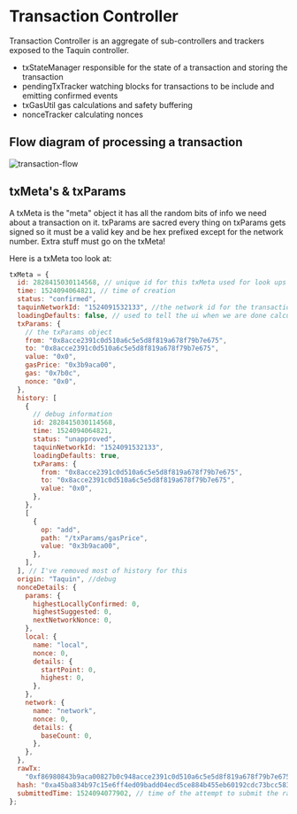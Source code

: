 # Transaction Controller

Transaction Controller is an aggregate of sub-controllers and trackers
exposed to the Taquin controller.

- txStateManager
  responsible for the state of a transaction and
  storing the transaction
- pendingTxTracker
  watching blocks for transactions to be include
  and emitting confirmed events
- txGasUtil
  gas calculations and safety buffering
- nonceTracker
  calculating nonces

## Flow diagram of processing a transaction

![transaction-flow](../../../../docs/transaction-flow.png)

## txMeta's & txParams

A txMeta is the "meta" object it has all the random bits of info we need about a transaction on it. txParams are sacred every thing on txParams gets signed so it must
be a valid key and be hex prefixed except for the network number. Extra stuff must go on the txMeta!

Here is a txMeta too look at:

```js
txMeta = {
  id: 2828415030114568, // unique id for this txMeta used for look ups
  time: 1524094064821, // time of creation
  status: "confirmed",
  taquinNetworkId: "1524091532133", //the network id for the transaction
  loadingDefaults: false, // used to tell the ui when we are done calculating gas defaults
  txParams: {
    // the txParams object
    from: "0x8acce2391c0d510a6c5e5d8f819a678f79b7e675",
    to: "0x8acce2391c0d510a6c5e5d8f819a678f79b7e675",
    value: "0x0",
    gasPrice: "0x3b9aca00",
    gas: "0x7b0c",
    nonce: "0x0",
  },
  history: [
    {
      // debug information
      id: 2828415030114568,
      time: 1524094064821,
      status: "unapproved",
      taquinNetworkId: "1524091532133",
      loadingDefaults: true,
      txParams: {
        from: "0x8acce2391c0d510a6c5e5d8f819a678f79b7e675",
        to: "0x8acce2391c0d510a6c5e5d8f819a678f79b7e675",
        value: "0x0",
      },
    },
    [
      {
        op: "add",
        path: "/txParams/gasPrice",
        value: "0x3b9aca00",
      },
    ],
  ], // I've removed most of history for this
  origin: "Taquin", //debug
  nonceDetails: {
    params: {
      highestLocallyConfirmed: 0,
      highestSuggested: 0,
      nextNetworkNonce: 0,
    },
    local: {
      name: "local",
      nonce: 0,
      details: {
        startPoint: 0,
        highest: 0,
      },
    },
    network: {
      name: "network",
      nonce: 0,
      details: {
        baseCount: 0,
      },
    },
  },
  rawTx:
    "0xf86980843b9aca00827b0c948acce2391c0d510a6c5e5d8f819a678f79b7e67580808602c5b5de66eea05c01a320b96ac730cb210ca56d2cb71fa360e1fc2c21fa5cf333687d18eb323fa02ed05987a6e5fd0f2459fcff80710b76b83b296454ad9a37594a0ccb4643ea90", // used for rebroadcast
  hash: "0xa45ba834b97c15e6ff4ed09badd04ecd5ce884b455eb60192cdc73bcc583972a",
  submittedTime: 1524094077902, // time of the attempt to submit the raw tx to the network, used in the ui to show the retry button
};
```
